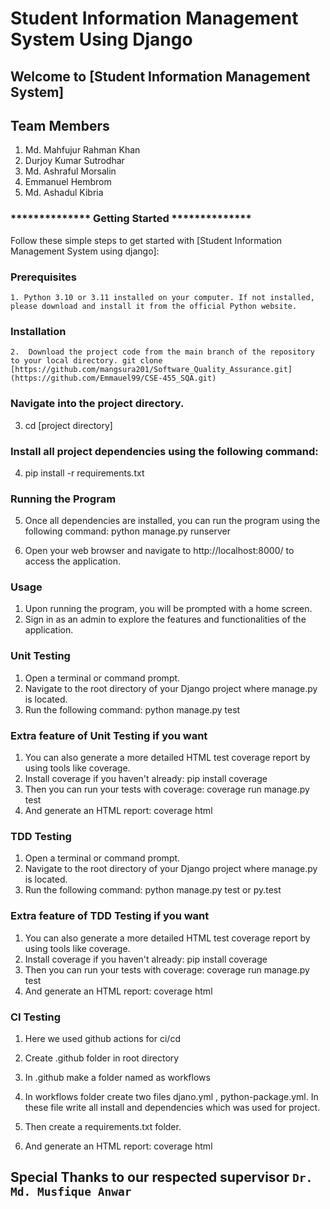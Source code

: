 #     Student Information Management System Using Django
## Welcome to [Student Information Management System]

## Team Members

1. Md. Mahfujur Rahman Khan
2. Durjoy Kumar Sutrodhar
3. Md. Ashraful Morsalin
4. Emmanuel Hembrom
5. Md. Ashadul Kibria

### ************** Getting Started **************

Follow these simple steps to get started with [Student Information Management System using django]:
### Prerequisites

    1. Python 3.10 or 3.11 installed on your computer. If not installed, please download and install it from the official Python website.

### Installation

    2.  Download the project code from the main branch of the repository to your local directory. git clone [https://github.com/mangsura201/Software_Quality_Assurance.git](https://github.com/Emmauel99/CSE-455_SQA.git)

### Navigate into the project directory.

   3. cd [project directory]

### Install all project dependencies using the following command:

   4. pip install -r requirements.txt

### Running the Program

   5. Once all dependencies are installed, you can run the program using the following command: python manage.py runserver

   6.  Open your web browser and navigate to http://localhost:8000/ to access the application.

### Usage

  1.  Upon running the program, you will be prompted with a home screen.
  2.  Sign in as an admin to explore the features and functionalities of the application.

### Unit Testing

   1. Open a terminal or command prompt.
   2. Navigate to the root directory of your Django project where manage.py is located.
   3. Run the following command: python manage.py test

### Extra feature of Unit Testing if you want

   1. You can also generate a more detailed HTML test coverage report by using tools like coverage.
   2. Install coverage if you haven't already: pip install coverage
   3. Then you can run your tests with coverage: coverage run manage.py test
   4. And generate an HTML report: coverage html

### TDD Testing

   1. Open a terminal or command prompt.
   2. Navigate to the root directory of your Django project where manage.py is located.
   3. Run the following command: python manage.py test or py.test

### Extra feature of TDD Testing if you want

   1. You can also generate a more detailed HTML test coverage report by using tools like coverage.
   2. Install coverage if you haven't already: pip install coverage
   3. Then you can run your tests with coverage: coverage run manage.py test
   4. And generate an HTML report: coverage html

### CI Testing

   1. Here we used github actions for ci/cd
   2. Create .github folder in root directory
   3. In .github make a folder named as workflows
   4. In workflows folder create two files djano.yml , python-package.yml. In these file write all install and dependencies which was used for project.
   5. Then create a requirements.txt folder.

   4. And generate an HTML report: coverage html

## Special Thanks to our respected supervisor `Dr. Md. Musfique Anwar` 
